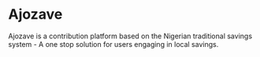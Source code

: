 # Ajozave
Ajozave is a contribution platform based on the Nigerian traditional savings system - A one stop solution for users engaging in local savings.
